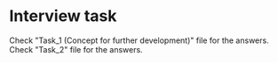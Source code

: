 # Interview task
Check "Task_1 (Concept for further development)" file for the answers.
Check "Task_2" file for the answers.
